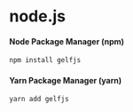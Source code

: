 # node.js

#### Node Package Manager \(**npm**\)

```bash
npm install gelfjs
```

#### Yarn Package Manager \(**yarn**\)

```bash
yarn add gelfjs
```



